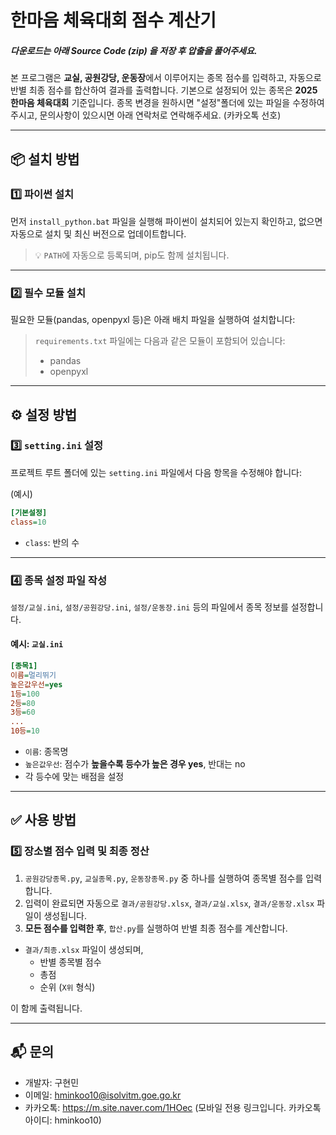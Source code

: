 # 한마음 체육대회 점수 계산기
##### 다운로드는 아래 Source Code (zip) 을 저장 후 압출을 풀어주세요.

본 프로그램은 **교실, 공원강당, 운동장**에서 이루어지는 종목 점수를 입력하고, 자동으로 반별 최종 점수를 합산하여 결과를 출력합니다.
기본으로 설정되어 있는 종목은 **2025 한마음 체육대회** 기준입니다. 종목 변경을 원하시면 "설정"폴더에 있는 파일을 수정하여 주시고, 문의사항이 있으시면 아래 연락처로 연락해주세요. (카카오톡 선호)

---

## 📦 설치 방법

### 1️⃣ 파이썬 설치

먼저 `install_python.bat` 파일을 실행해 파이썬이 설치되어 있는지 확인하고, 없으면 자동으로 설치 및 최신 버전으로 업데이트합니다.

> 💡 `PATH`에 자동으로 등록되며, pip도 함께 설치됩니다.

---

### 2️⃣ 필수 모듈 설치

필요한 모듈(pandas, openpyxl 등)은 아래 배치 파일을 실행하여 설치합니다:

> `requirements.txt` 파일에는 다음과 같은 모듈이 포함되어 있습니다:
> - pandas
> - openpyxl

---

## ⚙️ 설정 방법

### 3️⃣ `setting.ini` 설정

프로젝트 루트 폴더에 있는 `setting.ini` 파일에서 다음 항목을 수정해야 합니다:

(예시)
```ini
[기본설정]
class=10
```

- `class`: 반의 수

---

### 4️⃣ 종목 설정 파일 작성

`설정/교실.ini`, `설정/공원강당.ini`, `설정/운동장.ini` 등의 파일에서 종목 정보를 설정합니다.

#### 예시: `교실.ini`

```ini
[종목1]
이름=멀리뛰기
높은값우선=yes
1등=100
2등=80
3등=60
...
10등=10
```

- `이름`: 종목명
- `높은값우선`: 점수가 **높을수록 등수가 높은 경우 yes**, 반대는 no
- 각 등수에 맞는 배점을 설정

---

## ✅ 사용 방법

### 5️⃣ 장소별 점수 입력 및 최종 정산

1. `공원강당종목.py`, `교실종목.py`, `운동장종목.py` 중 하나를 실행하여 종목별 점수를 입력합니다.
2. 입력이 완료되면 자동으로 `결과/공원강당.xlsx`, `결과/교실.xlsx`, `결과/운동장.xlsx` 파일이 생성됩니다.
3. **모든 점수를 입력한 후**, `합산.py`를 실행하여 반별 최종 점수를 계산합니다.

- `결과/최종.xlsx` 파일이 생성되며,
  - 반별 종목별 점수
  - 총점
  - 순위 (`X위` 형식)

이 함께 출력됩니다.

---

## 📬 문의

- 개발자: 구현민
- 이메일: hminkoo10@isolvitm.goe.go.kr
- 카카오톡: https://m.site.naver.com/1HOec
  (모바일 전용 링크입니다. 카카오톡 아이디: hminkoo10)
